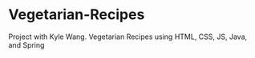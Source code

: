 # Vegetarian-Recipes
Project with Kyle Wang. Vegetarian Recipes using HTML, CSS, JS, Java, and Spring
